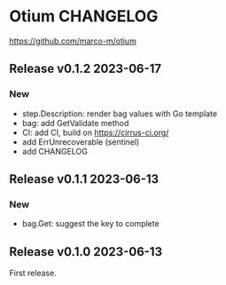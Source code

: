 # Otium CHANGELOG

https://github.com/marco-m/otium

## Release v0.1.2 2023-06-17

### New

- step.Description: render bag values with Go template
- bag: add GetValidate method
- CI: add CI, build on https://cirrus-ci.org/
- add ErrUnrecoverable (sentinel)
- add CHANGELOG

## Release v0.1.1 2023-06-13

### New

- bag.Get: suggest the key to complete

## Release v0.1.0 2023-06-13

First release.
